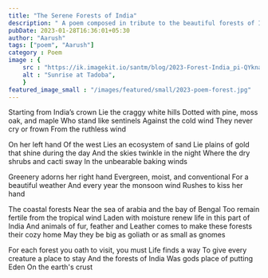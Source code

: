 ```yaml
---
title: "The Serene Forests of India"
description: " A poem composed in tribute to the beautiful forests of India "
pubDate: 2023-01-28T16:36:01+05:30
author: "Aarush"
tags: ["poem", "Aarush"]
category : Poem
image : {
    src : "https://ik.imagekit.io/santm/blog/2023-Forest-India_pi-QYkna-.webp",
    alt : "Sunrise at Tadoba",
    }
featured_image_small : "/images/featured/small/2023-poem-forest.jpg"
---
```




Starting from India’s crown
Lie the craggy white hills
Dotted with pine, moss oak, and maple
Who stand like sentinels
Against the cold wind
They never cry or frown
From the ruthless wind

On her left hand
Of the west
Lies an ecosystem of sand
Lie plains of gold that shine during the day 
And the skies twinkle in the night
Where the dry shrubs and cacti sway
In the unbearable baking winds

Greenery adorns her right hand
Evergreen, moist, and conventional
For a beautiful weather
And every year the monsoon wind
Rushes to kiss her hand

The coastal forests
Near the sea of arabia and the bay of Bengal
Too remain fertile from the tropical wind
Laden with moisture renew life in this part of India
And animals of fur, feather and
Leather comes to make these forests their cozy home
May they be big as goliath or as small as gnomes

For each forest you oath to visit, you must
Life finds a way
To give every creature a place to stay 
And the forests of India 
Was gods place of putting Eden
On the earth's crust


